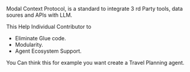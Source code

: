 Modal Context Protocol, is a standard to integrate 3 rd Party tools, data soures and APIs with LLM.

This Help Individual Contributor to 
- Eliminate Glue code.
- Modularity. 
- Agent Ecosystem Support. 


You Can think this for example you want create a Travel Planning agent. 


